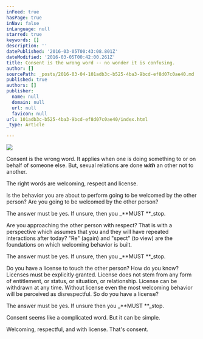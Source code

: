 ```yaml
---
inFeed: true
hasPage: true
inNav: false
inLanguage: null
starred: true
keywords: []
description: ''
datePublished: '2016-03-05T00:43:08.801Z'
dateModified: '2016-03-05T00:42:00.261Z'
title: Consent is the wrong word -- no wonder it is confusing.
author: []
sourcePath: _posts/2016-03-04-101adb3c-b525-4ba3-9bcd-ef8d07c0ae40.md
published: true
authors: []
publisher:
  name: null
  domain: null
  url: null
  favicon: null
url: 101adb3c-b525-4ba3-9bcd-ef8d07c0ae40/index.html
_type: Article

---
```

![](https://the-grid-user-content.s3-us-west-2.amazonaws.com/57cf9641-ed42-448f-ae0d-bc070cb311d7.png)

Consent is the wrong word.  It applies when one is doing something to or on behalf of someone else.  But, sexual relations are done _**with**_ an other not to another.

The right words are welcoming, respect and license.

Is the behavior you are about to perform going to be welcomed by the other person?  Are you going to be welcomed by the other person?

The answer must be yes.  If unsure, then you _**MUST **_stop.

Are you approaching the other person with respect?  That is with a perspective which assumes that you and they will have repeated interactions after today? "Re" (again) and "spect" (to view) are the foundations on which welcoming behavior is built.

The answer must be yes.  If unsure, then you _**MUST **_stop.

Do you have a license to touch the other person?  How do you know?  Licenses must be explicitly granted.  License does not stem from any form of entitlement, or status, or situation, or relationship.  License can be withdrawn at any time.  Without license even the most welcoming behavior will be perceived as disrespectful.  So do you have a license?

The answer must be yes.  If unsure then you _**MUST **_stop.

Consent seems like a complicated word.  But it can be simple.

Welcoming, respectful, and with license.  That's consent.